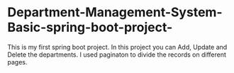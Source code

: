 # Department-Management-System-Basic-spring-boot-project-
This is my first spring boot project.
In this project you can Add, Update and Delete the departments.
I used paginaton to divide the records on different pages.
